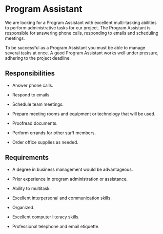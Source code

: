 # Program Assistant

We are looking for a Program Assistant with excellent multi-tasking abilities to perform administrative tasks for our project. The Program Assistant is responsible for answering phone calls, responding to emails and scheduling meetings.

To be successful as a Program Assistant you must be able to manage several tasks at once. A good Program Assistant works well under pressure, adhering to the project deadline.

## Responsibilities

* Answer phone calls.

* Respond to emails.

* Schedule team meetings.

* Prepare meeting rooms and equipment or technology that will be used.

* Proofread documents.

* Perform errands for other staff members.

* Order office supplies as needed.

## Requirements

* A degree in business management would be advantageous.

* Prior experience in program administration or assistance.

* Ability to multitask.

* Excellent interpersonal and communication skills.

* Organized.

* Excellent computer literacy skills.

* Professional telephone and email etiquette.

